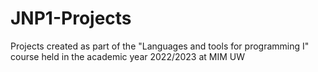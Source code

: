 # JNP1-Projects
Projects created as part of the "Languages and tools for programming I" course held in the academic year 2022/2023 at MIM UW
